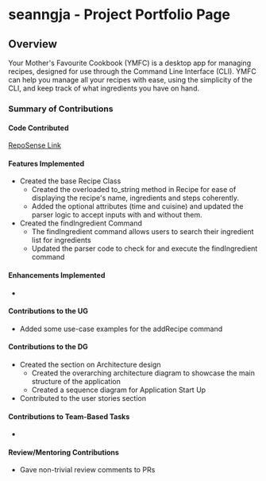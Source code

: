 # seanngja - Project Portfolio Page

## Overview
Your Mother's Favourite Cookbook (YMFC) is a desktop app for managing recipes, designed for use through the
Command Line Interface (CLI). YMFC can help you manage all your recipes with ease, using the simplicity of the CLI, and
keep track of what ingredients you have on hand.


### Summary of Contributions

#### Code Contributed
[RepoSense Link](https://nus-cs2113-ay2425s1.github.io/tp-dashboard/?search=w13-1&sort=groupTitle&sortWithin=title&timeframe=commit&mergegroup=&groupSelect=groupByRepos&breakdown=true&checkedFileTypes=docs~functional-code~test-code~other&since=2024-09-20&tabOpen=true&tabType=authorship&tabAuthor=seanngja&tabRepo=AY2425S1-CS2113-W13-1%2Ftp%5Bmaster%5D&authorshipIsMergeGroup=false&authorshipFileTypes=docs~functional-code~test-code~other&authorshipIsBinaryFileTypeChecked=false&authorshipIsIgnoredFilesChecked=false)

#### Features Implemented
- Created the base Recipe Class 
  - Created the overloaded to_string method in Recipe for ease of displaying the recipe's name, ingredients and steps coherently.
  - Added the optional attributes (time and cuisine) and updated the parser logic to accept inputs with and without them.
- Created the findIngredient Command
  - The findIngredient command allows users to search their ingredient list for ingredients 
  - Updated the parser code to check for and execute the findIngredient command 


#### Enhancements Implemented
- 


#### Contributions to the UG
- Added some use-case examples for the addRecipe command


#### Contributions to the DG
- Created the section on Architecture design
  - Created the overarching architecture diagram to showcase the main structure of the application
  - Created a sequence diagram for Application Start Up
- Contributed to the user stories section


#### Contributions to Team-Based Tasks
- 


#### Review/Mentoring Contributions
- Gave non-trivial review comments to PRs 

